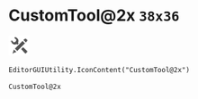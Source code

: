 # CustomTool@2x `38x36`
<img src="/img/CustomTool@2x.png" width=38 height=36>

``` CSharp
EditorGUIUtility.IconContent("CustomTool@2x")
```
```
CustomTool@2x
```
